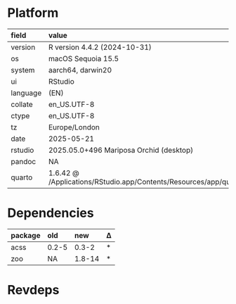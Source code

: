 # Platform

|field    |value                                                                       |
|:--------|:---------------------------------------------------------------------------|
|version  |R version 4.4.2 (2024-10-31)                                                |
|os       |macOS Sequoia 15.5                                                          |
|system   |aarch64, darwin20                                                           |
|ui       |RStudio                                                                     |
|language |(EN)                                                                        |
|collate  |en_US.UTF-8                                                                 |
|ctype    |en_US.UTF-8                                                                 |
|tz       |Europe/London                                                               |
|date     |2025-05-21                                                                  |
|rstudio  |2025.05.0+496 Mariposa Orchid (desktop)                                     |
|pandoc   |NA                                                                          |
|quarto   |1.6.42 @ /Applications/RStudio.app/Contents/Resources/app/quarto/bin/quarto |

# Dependencies

|package |old   |new    |Δ  |
|:-------|:-----|:------|:--|
|acss    |0.2-5 |0.3-2  |*  |
|zoo     |NA    |1.8-14 |*  |

# Revdeps

